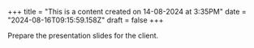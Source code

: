 +++
title = "This is a content created on 14-08-2024 at 3:35PM"
date = "2024-08-16T09:15:59.158Z"
draft = false
+++

  Prepare the presentation slides for the client.
        